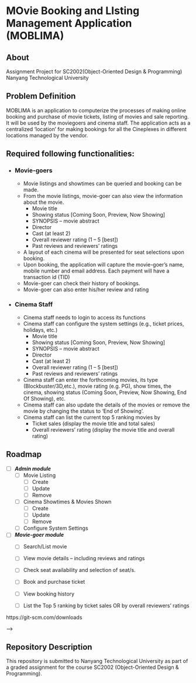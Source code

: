 # MOvie Booking and LIsting Management Application (MOBLIMA)

About
----------------------
Assignment Project for SC2002(Object-Oriented Design & Programming)
Nanyang Technological University


Problem Definition
----------------------
MOBLIMA is an application to computerize the processes of making online booking and purchase of movie tickets, listing of movies and sale reporting. It will be used by the moviegoers and cinema staff. The application acts as a centralized ‘location’ for making bookings for all the Cineplexes in different locations managed by the vendor. 

Required following functionalities:
----------------------
- ### Movie-goers
  - Movie listings and showtimes can be queried and booking can be made.
  - From the movie listings, movie-goer can also view the information about the movie.
    - Movie title
    - Showing status [Coming Soon, Preview, Now Showing]
    - SYNOPSIS – movie abstract
    - Director
    - Cast (at least 2)
    - Overall reviewer rating (1 – 5 [best])
    - Past reviews and reviewers’ ratings
  - A layout of each cinema will be presented for seat selections upon booking.
  - Upon booking, the application will capture the movie-goer’s name, mobile number and email address. Each payment will have a transaction id (TID)
  - Movie-goer can check their history of bookings. 
  - Movie-goer can also enter his/her review and rating
  
- ### Cinema Staff
  - Cinema staff needs to login to access its functions
  - Cinema staff can configure the system settings (e.g., ticket prices, holidays, etc.)
    - Movie title
    - Showing status [Coming Soon, Preview, Now Showing]
    - SYNOPSIS – movie abstract
    - Director
    - Cast (at least 2)
    - Overall reviewer rating (1 – 5 [best])
    - Past reviews and reviewers’ ratings
  - Cinema staff can enter the forthcoming movies, its type (Blockbuster/3D,etc.), movie rating (e.g. PG), show times, the cinema, showing status (Coming Soon, Preview, Now Showing, End Of Showing), etc.
  - Cinema staff can also update the details of the movies or remove the movie by changing the status to ‘End of Showing’. 
  - Cinema staff can list the current top 5 ranking movies by
    - Ticket sales (display the movie title and total sales)
    - Overall reviewers’ rating (display the movie title and overall rating)


<!-- ROADMAP -->
## Roadmap

 
 - [ ]  **_Admin module_**
    - [ ] Movie Listing
        - [ ] Create
        - [ ] Update
        - [ ] Remove
    - [ ] Cinema Showtimes & Movies Shown
        - [ ] Create
        - [ ] Update
        - [ ] Remove
    - [ ] Configure System Settings
 - [ ] **_Movie-goer module_**
    - [ ] Search/List movie
    - [ ] View movie details – including reviews and ratings
    - [ ] Check seat availability and selection of seat/s.
    - [ ] Book and purchase ticket
    - [ ] View booking history
    - [ ] List the Top 5 ranking by ticket sales OR by overall reviewers’ ratings



<!-- Contribution 
## Contribution
Make sure to have GitBash installed --> https://git-scm.com/downloads
-->



Repository Description
----------------------

This repository is submitted to Nanyang Technological University as part of a 
graded assignment for the course SC2002 (Object-Oriented Design & Programming).


    
